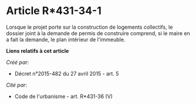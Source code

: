 # Article R*431-34-1

Lorsque le projet porte sur la construction de logements collectifs, le  dossier joint à la demande de permis de construire
comprend, si le maire  en a fait la demande, le plan intérieur de l'immeuble.

**Liens relatifs à cet article**

_Créé par_:

  - Décret n°2015-482 du 27 avril 2015 - art. 5

_Cité par_:

  - Code de l'urbanisme - art. R*431-36 (V)
